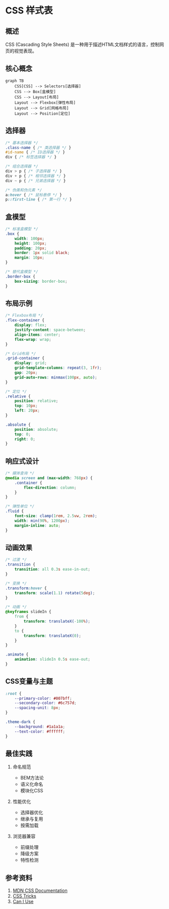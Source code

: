 # CSS 样式表

## 概述
CSS (Cascading Style Sheets) 是一种用于描述HTML文档样式的语言，控制网页的视觉表现。

## 核心概念
```mermaid
graph TB
    CSS[CSS] --> Selectors[选择器]
    CSS --> Box[盒模型]
    CSS --> Layout[布局]
    Layout --> Flexbox[弹性布局]
    Layout --> Grid[网格布局]
    Layout --> Position[定位]
```

## 选择器
```css
/* 基本选择器 */
.class-name { /* 类选择器 */ }
#id-name { /* ID选择器 */ }
div { /* 标签选择器 */ }

/* 组合选择器 */
div > p { /* 子选择器 */ }
div + p { /* 相邻选择器 */ }
div ~ p { /* 兄弟选择器 */ }

/* 伪类和伪元素 */
a:hover { /* 鼠标悬停 */ }
p::first-line { /* 第一行 */ }
```

## 盒模型
```css
/* 标准盒模型 */
.box {
    width: 100px;
    height: 100px;
    padding: 20px;
    border: 1px solid black;
    margin: 10px;
}

/* 替代盒模型 */
.border-box {
    box-sizing: border-box;
}
```

## 布局示例
```css
/* Flexbox布局 */
.flex-container {
    display: flex;
    justify-content: space-between;
    align-items: center;
    flex-wrap: wrap;
}

/* Grid布局 */
.grid-container {
    display: grid;
    grid-template-columns: repeat(3, 1fr);
    gap: 20px;
    grid-auto-rows: minmax(100px, auto);
}

/* 定位 */
.relative {
    position: relative;
    top: 10px;
    left: 20px;
}

.absolute {
    position: absolute;
    top: 0;
    right: 0;
}
```

## 响应式设计
```css
/* 媒体查询 */
@media screen and (max-width: 768px) {
    .container {
        flex-direction: column;
    }
}

/* 弹性单位 */
.fluid {
    font-size: clamp(1rem, 2.5vw, 2rem);
    width: min(90%, 1200px);
    margin-inline: auto;
}
```

## 动画效果
```css
/* 过渡 */
.transition {
    transition: all 0.3s ease-in-out;
}

/* 变换 */
.transform:hover {
    transform: scale(1.1) rotate(5deg);
}

/* 动画 */
@keyframes slideIn {
    from {
        transform: translateX(-100%);
    }
    to {
        transform: translateX(0);
    }
}

.animate {
    animation: slideIn 0.5s ease-out;
}
```

## CSS变量与主题
```css
:root {
    --primary-color: #007bff;
    --secondary-color: #6c757d;
    --spacing-unit: 8px;
}

.theme-dark {
    --background: #1a1a1a;
    --text-color: #ffffff;
}
```

## 最佳实践
1. 命名规范
   - BEM方法论
   - 语义化命名
   - 模块化CSS

2. 性能优化
   - 选择器优化
   - 继承与复用
   - 按需加载

3. 浏览器兼容
   - 前缀处理
   - 降级方案
   - 特性检测

## 参考资料
1. [MDN CSS Documentation](https://developer.mozilla.org/en-US/docs/Web/CSS)
2. [CSS Tricks](https://css-tricks.com/)
3. [Can I Use](https://caniuse.com/)
